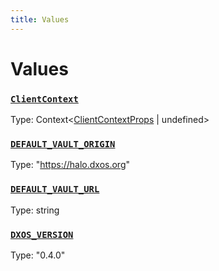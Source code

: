 ```yaml
---
title: Values
---
```

# Values 

### [`ClientContext`](https://github.com/dxos/dxos/blob/main/packages/sdk/react-client/src/client/ClientContext.tsx#L37)
Type: Context&lt;[ClientContextProps](/api/@dxos/react-client/types/ClientContextProps) | undefined&gt;



### [`DEFAULT_VAULT_ORIGIN`]()
Type: "https://halo.dxos.org"



### [`DEFAULT_VAULT_URL`]()
Type: string



### [`DXOS_VERSION`]()
Type: "0.4.0"



